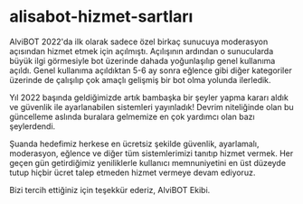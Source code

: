 # alisabot-hizmet-sartları

AlviBOT 2022'da ilk olarak sadece özel birkaç sunucuya moderasyon açısından hizmet etmek için açılmıştı. Açılışının ardından o sunucularda büyük ilgi görmesiyle bot üzerinde dahada yoğunlaşılıp genel kullanıma açıldı. Genel kullanıma açıldıktan 5-6 ay sonra eğlence gibi diğer kategoriler üzerinde de çalışılıp çok amaçlı gelişmiş bir bot olma yolunda ilerledik.

Yıl 2022 başında geldiğimizde artık bambaşka bir şeyler yapma kararı aldık ve güvenlik ile ayarlanabilen sistemleri yayınladık! Devrim niteliğinde olan bu güncelleme aslında buralara gelmemize en çok yardımcı olan bazı şeylerdendi.

Şuanda hedefimiz herkese en ücretsiz şekilde güvenlik, ayarlamalı, moderasyon, eğlence ve diğer tüm sistemlerimizi tanıtıp hizmet vermek. Her geçen gün getirdiğimiz yeniliklerle kullanıcı memnuniyetini en üst düzeyde tutup hiçbir ücret talep etmeden hizmet vermeye devam ediyoruz.

Bizi tercih ettiğiniz için teşekkür ederiz,
AlviBOT Ekibi.

